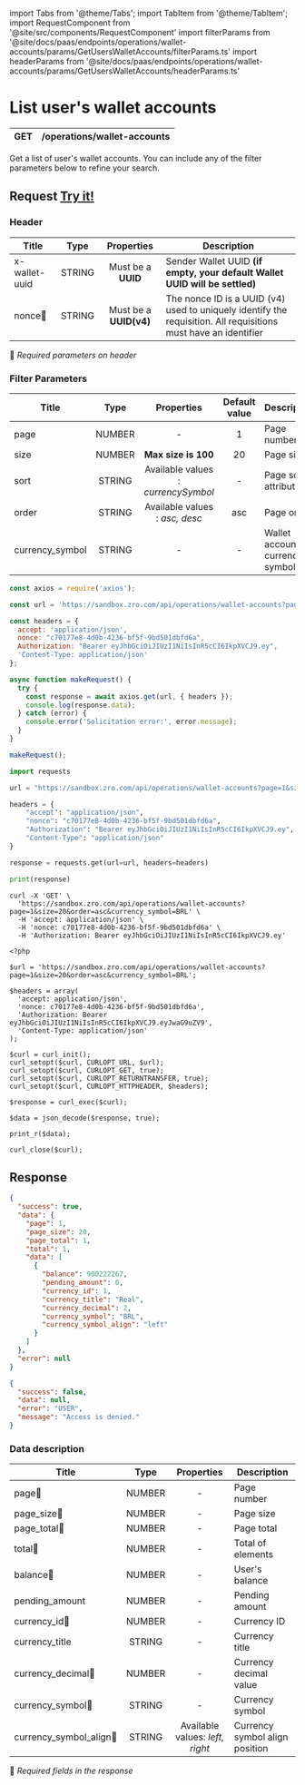 import Tabs from '@theme/Tabs';
import TabItem from '@theme/TabItem';
import RequestComponent from '@site/src/components/RequestComponent'
import filterParams from '@site/docs/paas/endpoints/operations/wallet-accounts/params/GetUsersWalletAccounts/filterParams.ts'
import headerParams from '@site/docs/paas/endpoints/operations/wallet-accounts/params/GetUsersWalletAccounts/headerParams.ts'

# List user's wallet accounts

| GET       | /operations/wallet-accounts|
| --------- | ---------------------------|


Get a list of user's wallet accounts. You can include any of the filter parameters below to refine your search.

<RequestComponent headerParams={headerParams} filterParams={filterParams} endpoint="/operations/wallet-accounts" method="get">

## Request <a href="https://sandbox.zro.com/api/api/" class="try-btn">Try it!</a>

### Header

| Title                      | Type       | Properties                       | Description |
| ---------------------------| :---------:|:-------------------------------: |----------------------------------------------------------------------------------------------------------------|
| x-wallet-uuid              | STRING     | Must be a **UUID**               | Sender Wallet UUID **(if empty, your default Wallet UUID will be settled)**                                    |
| nonce:small_orange_diamond:| STRING     | Must be a **UUID(v4)**           | The nonce ID is a UUID (v4) used to uniquely identify the requisition. All requisitions must have an identifier|
:small_orange_diamond: *Required parameters on header*

### Filter Parameters

| Title                    | Type       | Properties                                                                          |Default value |Description                                        |
| -------------------------| :---------:|:-----------------------------------------------------------------------------------:|:------------:| ------------------------------------------------- |
| page                     | NUMBER     | -                                                                                   | 1            | Page number                                       |
| size                     | NUMBER     | **Max size is 100**                                                                 | 20           | Page size                                         |
| sort                     | STRING     | Available values : *currencySymbol*                                                 | -            | Page sort attribute                               |
| order                    | STRING     | Available values : *asc, desc*                                                      | asc          | Page order                                        |
| currency_symbol          | STRING     | -                                                                                   | -            | Wallet account currency symbol                    |



<Tabs>
<TabItem value="js" label="NodeJS">

```js title=Axios
const axios = require('axios');

const url = 'https://sandbox.zro.com/api/operations/wallet-accounts?page=1&size=20&order=asc&currency_symbol=BRL';

const headers = {
  accept: 'application/json',
  nonce: "c70177e8-4d0b-4236-bf5f-9bd501dbfd6a",
  Authorization: "Bearer eyJhbGciOiJIUzI1NiIsInR5cCI6IkpXVCJ9.ey",
  'Content-Type: application/json'
};

async function makeRequest() {
  try {
    const response = await axios.get(url, { headers });
    console.log(response.data);
  } catch (error) {
    console.error('Solicitation error:', error.message);
  }
}

makeRequest();
```
</TabItem>
<TabItem value="py" label="Python">

```python title=Requests
import requests

url = "https://sandbox.zro.com/api/operations/wallet-accounts?page=1&size=20&order=asc&currency_symbol=BRL"

headers = {
    "accept": "application/json",
    "nonce": "c70177e8-4d0b-4236-bf5f-9bd501dbfd6a",
    "Authorization": "Bearer eyJhbGciOiJIUzI1NiIsInR5cCI6IkpXVCJ9.ey",
    "Content-Type": "application/json"
}

response = requests.get(url=url, headers=headers)

print(response)
```
</TabItem>
<TabItem value="shell" label="Shell">

```shell title=CURL
curl -X 'GET' \
  'https://sandbox.zro.com/api/operations/wallet-accounts?page=1&size=20&order=asc&currency_symbol=BRL' \
  -H 'accept: application/json' \
  -H 'nonce: c70177e8-4d0b-4236-bf5f-9bd501dbfd6a' \
  -H 'Authorization: Bearer eyJhbGciOiJIUzI1NiIsInR5cCI6IkpXVCJ9.ey'
```
</TabItem>
<TabItem value="php" label="PHP">

```shell title=CURL
<?php

$url = 'https://sandbox.zro.com/api/operations/wallet-accounts?page=1&size=20&order=asc&currency_symbol=BRL';

$headers = array(
  'accept: application/json',
  'nonce: c70177e8-4d0b-4236-bf5f-9bd501dbfd6a',
  'Authorization: Bearer eyJhbGciOiJIUzI1NiIsInR5cCI6IkpXVCJ9.eyJwaG9uZV9',
  'Content-Type: application/json'
);

$curl = curl_init();
curl_setopt($curl, CURLOPT_URL, $url);
curl_setopt($curl, CURLOPT_GET, true);
curl_setopt($curl, CURLOPT_RETURNTRANSFER, true);
curl_setopt($curl, CURLOPT_HTTPHEADER, $headers);

$response = curl_exec($curl);

$data = json_decode($response, true);

print_r($data);

curl_close($curl);
```
</TabItem>
</Tabs>

## Response


<Tabs>
<TabItem value="200" label="200">

```json  title=/operations/wallet-accounts
{
  "success": true,
  "data": {
    "page": 1,
    "page_size": 20,
    "page_total": 1,
    "total": 1,
    "data": [
      {
        "balance": 900222267,
        "pending_amount": 0,
        "currency_id": 1,
        "currency_title": "Real",
        "currency_decimal": 2,
        "currency_symbol": "BRL",
        "currency_symbol_align": "left"
      }
    ]
  },
  "error": null
}
```
</TabItem>
<TabItem value="401" label="401">

```json  title=/operations/wallet-accounts
{
  "success": false,
  "data": null,
  "error": "USER",
  "message": "Access is denied."
}
```
</TabItem>
</Tabs>

### Data description

| Title                                        | Type       |Properties                                        | Description                          |
| -------------------------------------------  |:----------:|:------------------------------------------------:|--------------------------------------|
| page:small_orange_diamond:                   | NUMBER     |-                                                 | Page number                          |
| page_size:small_orange_diamond:              | NUMBER     |-                                                 | Page size                            |
| page_total:small_orange_diamond:             | NUMBER     |-                                                 | Page total                           |
| total:small_orange_diamond:                  | NUMBER     |-                                                 | Total of elements                    |
| balance:small_orange_diamond:                | NUMBER     |-                                                 | User's balance                       |
| pending_amount                               | NUMBER     |-                                                 | Pending amount                       |
| currency_id:small_orange_diamond:            | NUMBER     |-                                                 | Currency ID                          |
| currency_title                               | STRING     |-                                                 | Currency title                       |
| currency_decimal:small_orange_diamond:       | NUMBER     |-                                                 | Currency decimal value               |
| currency_symbol:small_orange_diamond:        | STRING     |-                                                 | Currency symbol                      |
| currency_symbol_align:small_orange_diamond:  | STRING     |Available values: *left, right*                   | Currency symbol align position       |

:small_orange_diamond: *Required fields in the response*
</RequestComponent>